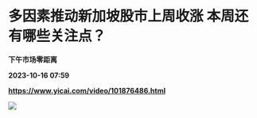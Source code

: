 # 多因素推动新加坡股市上周收涨 本周还有哪些关注点？
**下午市场零距离**

**2023-10-16 07:59**

**https://www.yicai.com/video/101876486.html**

![](http://imgcdn.yicai.com/vms-new/2023/10/3a8f74b7-6649-4801-b978-9454f4d102a3_eWZu.jpg)